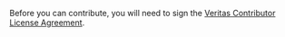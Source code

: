 Before you can contribute, you will need to sign the [Veritas Contributor License Agreement](VCLA_v1.2.pdf).
